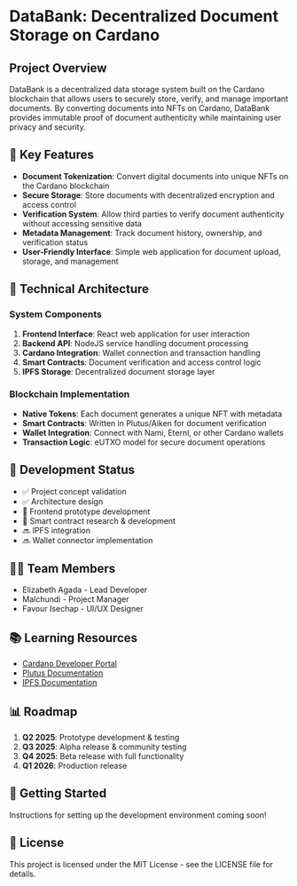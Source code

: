 # DataBank: Decentralized Document Storage on Cardano

## Project Overview
DataBank is a decentralized data storage system built on the Cardano blockchain that allows users to securely store, verify, and manage important documents. By converting documents into NFTs on Cardano, DataBank provides immutable proof of document authenticity while maintaining user privacy and security.

## 🌟 Key Features
- **Document Tokenization**: Convert digital documents into unique NFTs on the Cardano blockchain
- **Secure Storage**: Store documents with decentralized encryption and access control
- **Verification System**: Allow third parties to verify document authenticity without accessing sensitive data
- **Metadata Management**: Track document history, ownership, and verification status
- **User-Friendly Interface**: Simple web application for document upload, storage, and management

## 🔧 Technical Architecture

### System Components
1. **Frontend Interface**: React web application for user interaction
2. **Backend API**: NodeJS service handling document processing
3. **Cardano Integration**: Wallet connection and transaction handling
4. **Smart Contracts**: Document verification and access control logic
5. **IPFS Storage**: Decentralized document storage layer

### Blockchain Implementation
- **Native Tokens**: Each document generates a unique NFT with metadata
- **Smart Contracts**: Written in Plutus/Aiken for document verification
- **Wallet Integration**: Connect with Nami, Eternl, or other Cardano wallets
- **Transaction Logic**: eUTXO model for secure document operations

## 🚀 Development Status
- ✅ Project concept validation
- ✅ Architecture design
- 🔄 Frontend prototype development
- 🔄 Smart contract research & development
- 🔜 IPFS integration
- 🔜 Wallet connector implementation

## 👨‍💻 Team Members
- Elizabeth Agada - Lead Developer
- Malchundi - Project Manager
- Favour Isechap - UI/UX Designer

## 📚 Learning Resources
- [Cardano Developer Portal](https://developers.cardano.org/)
- [Plutus Documentation](https://plutus.readthedocs.io/)
- [IPFS Documentation](https://docs.ipfs.io/)

## 📊 Roadmap
1. **Q2 2025**: Prototype development & testing
2. **Q3 2025**: Alpha release & community testing
3. **Q4 2025**: Beta release with full functionality
4. **Q1 2026**: Production release

## 🔗 Getting Started
Instructions for setting up the development environment coming soon!

## 📄 License
This project is licensed under the MIT License - see the LICENSE file for details.